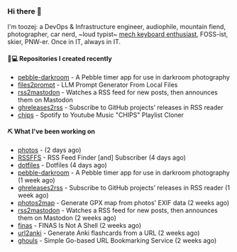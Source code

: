 ### Hi there 👋

I'm toozej: a DevOps & Infrastructure engineer, audiophile, mountain fiend, photographer, car nerd, ~loud typist~ [mech keyboard enthusiast](https://github.com/toozej/keebs), FOSS-ist, skier, PNW-er. Once in IT, always in IT.

#### 👨💻 Repositories I created recently

- [pebble-darkroom](https://github.com/toozej/pebble-darkroom) - A Pebble timer app for use in darkroom photography
- [files2prompt](https://github.com/toozej/files2prompt) - LLM Prompt Generator From Local Files
- [rss2mastodon](https://github.com/toozej/rss2mastodon) - Watches a RSS feed for new posts, then announces them on Mastodon
- [ghreleases2rss](https://github.com/toozej/ghreleases2rss) - Subscribe to GitHub projects’ releases in RSS reader
- [chips](https://github.com/toozej/chips) - Spotify to Youtube Music "CHIPS" Playlist Cloner

#### ⛏️ What I've been working on

- [photos](https://github.com/toozej/photos) -  (2 days ago)
- [RSSFFS](https://github.com/toozej/RSSFFS) - RSS Feed Finder [and] Subscriber (4 days ago)
- [dotfiles](https://github.com/toozej/dotfiles) - Dotfiles (4 days ago)
- [pebble-darkroom](https://github.com/toozej/pebble-darkroom) - A Pebble timer app for use in darkroom photography (1 week ago)
- [ghreleases2rss](https://github.com/toozej/ghreleases2rss) - Subscribe to GitHub projects’ releases in RSS reader (1 week ago)
- [photos2map](https://github.com/toozej/photos2map) - Generate GPX map from photos' EXIF data (2 weeks ago)
- [rss2mastodon](https://github.com/toozej/rss2mastodon) - Watches a RSS feed for new posts, then announces them on Mastodon (2 weeks ago)
- [finas](https://github.com/toozej/finas) - FINAS Is Not A Shell (2 weeks ago)
- [url2anki](https://github.com/toozej/url2anki) - Generate Anki flashcards from a URL (2 weeks ago)
- [ghouls](https://github.com/toozej/ghouls) - Simple Go-based URL Bookmarking Service (2 weeks ago)
